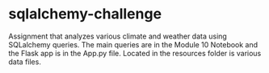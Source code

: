 # sqlalchemy-challenge

Assignment that analyzes various climate and weather data using SQLalchemy queries.
The main queries are in the Module 10 Notebook and the Flask app is in the App.py file.
Located in the resources folder is various data files.
